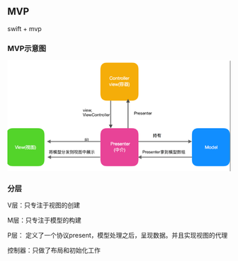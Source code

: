 ## MVP

swift + mvp
### MVP示意图
![](./resources/mvp.png)

### 分层

V层：只专注于视图的创建

M层：只专注于模型的构建

P层： 
定义了一个协议present，模型处理之后，呈现数据。并且实现视图的代理  

控制器：只做了布局和初始化工作